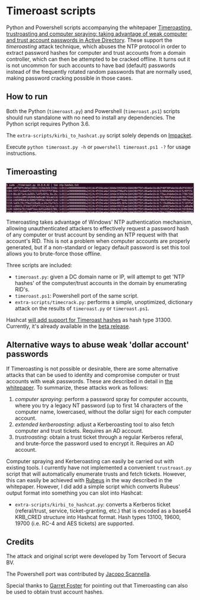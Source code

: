 Timeroast scripts
=================

Python and Powershell scripts accompanying the whitepaper [Timeroasting, trustroasting and computer spraying: taking advantage of weak computer and trust account passwords in Active Directory](https://www.secura.com/uploads/whitepapers/Secura-WP-Timeroasting-v3.pdf). These support the _timeroasting_ attack technique, which abuses the NTP protocol in order to extract password hashes for computer and trust accounts from a domain controller, which can then be attempted to be cracked offline. It turns out it is not uncommon for such accounts to have bad (default) passwords instead of the frequently rotated random passwords that are normally used, making password cracking possible in those cases.

How to run
----------

Both the Python (`timeroast.py`) and Powershell (`timeroast.ps1`) scripts should run standalone with no need to install
any dependencies. The Python script requires Python 3.6.

The `extra-scripts/kirbi_to_hashcat.py` script solely depends on [Impacket](https://github.com/fortra/impacket).

Execute `python timeroast.py -h` or `powershell timeroast.ps1 -?` for usage instructions.

Timeroasting
------------

![Timeroasting example screenshot](screenshot.png)

Timeroasting takes advantage of Windows' NTP authentication mechanism, allowing unauthenticated attackers to effectively request a password hash of any computer or trust account by sending an NTP request with that account's RID. This is not a problem when computer accounts are properly generated, but if a non-standard or legacy default password is set this tool allows you to brute-force those offline.

Three scripts are included:

- `timeroast.py`: given a DC domain name or IP, will attempt to get 'NTP hashes' of the computer/trust accounts in the domain by enumerating RID's.
- `timeroast.ps1`: Powershell port of the same script.
- `extra-scripts/timecrack.py`: performs a simple, unoptimized, dictionary attack on the results of `timeroast.py` or `timeroast.ps1`. 

Hashcat [will add support for Timeroast hashes](https://github.com/hashcat/hashcat/issues/3629) as hash type 31300. Currently, it's already available in the [beta release](https://hashcat.net/beta/).


Alternative ways to abuse weak 'dollar account' passwords
---------------------------------------------------------

If Timeroasting is not possible or desirable, there are some alternative attacks that can be used to identity and compromise computer or trust accounts with weak passwords. These are described in detail in 
[the whitepaper](https://www.secura.com/uploads/whitepapers/Secura-WP-Timeroasting-v3.pdf). To summarize, these attacks 
work as follows:

1. _computer spraying_: perform a password spray for computer accounts, where you try a legacy NT password (up to first 14 characters of the computer name, lowercased, without the dollar sign) for each computer account.
2. _extended kerberoasting_: adjust a Kerberoasting tool to also fetch computer and trust tickets. Requires an AD account.
3. _trustroasting_: obtain a trust ticket through a regular Kerberos referal, and brute-force the password used to encrypt it. Requires an AD account.

Computer spraying and Kerberoasting can easily be carried out with existing tools. I currently have not implemented a convenient `trustroast.py` script that will automatically enumerate trusts and fetch tickets. However, this can easily be achieved with [Rubeus](https://github.com/GhostPack/Rubeus) in the way described in the whitepaper. However, I did add a simple script which converts Rubeus' output format into something you can slot into Hashcat:

- `extra-scripts/kirbi_to_hashcat.py`: converts a Kerberos ticket (referal/trust, service, ticket-granting, etc.) that is encoded as a base64 KRB_CRED structure into Hashcat format. Hash types 13100, 19600, 19700 (i.e. RC-4 and AES tickets) are supported.


Credits
-------

The attack and original script were developed by Tom Tervoort of Secura BV.

The Powershell port was contributed by [Jacopo Scannella](https://github.com/antipatico).

Special thanks to [Garret Foster](https://www.optiv.com/blog/author/garrett-foster) for pointing out that Timeroasting can also be used to obtain trust account hashes.
